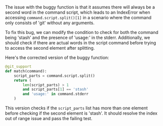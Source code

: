 The issue with the buggy function is that it assumes there will always be a second word in the command script, which leads to an IndexError when accessing `command.script.split()[1]` in a scenario where the command only consists of 'git' without any arguments.

To fix this bug, we can modify the condition to check for both the command being 'stash' and the presence of 'usage:' in the stderr. Additionally, we should check if there are actual words in the script command before trying to access the second element after splitting.

Here's the corrected version of the buggy function:

```python
@git_support
def match(command):
    script_parts = command.script.split()
    return (
        len(script_parts) > 1
        and script_parts[1] == 'stash'
        and 'usage:' in command.stderr
    )
```

This version checks if the `script_parts` list has more than one element before checking if the second element is 'stash'. It should resolve the index out of range issue and pass the failing test.